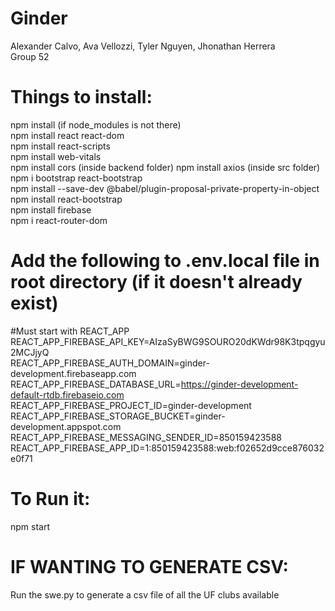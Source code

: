 # Ginder
Alexander Calvo, Ava Vellozzi, Tyler Nguyen, Jhonathan Herrera  
Group 52

# Things to install:
npm install (if node_modules is not there)  
npm install react react-dom  
npm install react-scripts  
npm install web-vitals  
npm install cors  (inside backend folder)
npm install axios  (inside src folder)
npm i bootstrap react-bootstrap  
npm install --save-dev @babel/plugin-proposal-private-property-in-object  
npm install react-bootstrap  
npm install firebase    
npm i react-router-dom 

# Add the following to .env.local file in root directory (if it doesn't already exist)
#Must start with REACT_APP  
REACT_APP_FIREBASE_API_KEY=AIzaSyBWG9SOURO20dKWdr98K3tpqgyu2MCJjyQ  
REACT_APP_FIREBASE_AUTH_DOMAIN=ginder-development.firebaseapp.com  
REACT_APP_FIREBASE_DATABASE_URL=https://ginder-development-default-rtdb.firebaseio.com  
REACT_APP_FIREBASE_PROJECT_ID=ginder-development  
REACT_APP_FIREBASE_STORAGE_BUCKET=ginder-development.appspot.com  
REACT_APP_FIREBASE_MESSAGING_SENDER_ID=850159423588  
REACT_APP_FIREBASE_APP_ID=1:850159423588:web:f02652d9cce876032e0f71  

# To Run it:
npm start

# IF WANTING TO GENERATE CSV:
Run the swe.py to generate a csv file of all the UF clubs available
